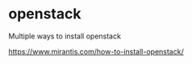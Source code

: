 # openstack

Multiple ways to install openstack

https://www.mirantis.com/how-to-install-openstack/

